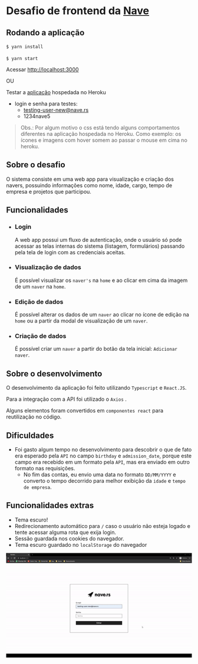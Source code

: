 # Desafio de frontend da [Nave](https://nave.rs/)

## Rodando a aplicação
    $ yarn install
    
    $ yarn start 

  Acessar [http://localhost:3000](http://localhost:3000)

  OU

  Testar a [aplicação](https://navedex-guipolive.herokuapp.com/) hospedada no Heroku

- login e senha para testes:
    - testing-user-new@nave.rs
    - 1234nave5
  
>Obs.: Por algum motivo o css está tendo alguns comportamentos diferentes na aplicação hospedada no Heroku. Como exemplo: os ícones e imagens com hover somem ao passar o mouse em cima no heroku.
## Sobre o desafio

O sistema consiste em uma web app para visualização e criação dos navers, possuindo informações como nome, idade, cargo, tempo de empresa e projetos que participou.

## Funcionalidades

- ### Login

    A web app possui um fluxo de autenticação, onde o usuário só pode acessar as telas internas do sistema (listagem, formulários) passando pela tela de login com as credenciais aceitas.

- ### Visualização de dados
    É possível visualizar os `naver's` na `home` e ao clicar em cima da imagem de um `naver` na `home`. 

- ### Edição de dados
    É possível alterar os dados de um `naver` ao clicar no ícone de edição na `home` ou a partir da modal de visualização de um `naver`.

- ### Criação de dados
    É possível criar um `naver` a partir do botão da tela inicial: `Adicionar naver`.

## Sobre o desenvolvimento
O desenvolvimento da aplicação foi feito utilizando ```Typescript``` e ```React.JS```.

Para a integração com a API foi utilizado o `Axios` .

Alguns elementos foram convertidos em ```componentes react``` para reutilização no código.

## Dificuldades
  - Foi gasto algum tempo no desenvolvimento para descobrir o que de fato era esperado pela `API` no campo `birthday` e `admission_date`, porque este campo era recebido em um formato pela `API`, mas era enviado em outro formato nas requisições.
    - No fim das contas, eu envio uma data no formato ```DD/MM/YYYY``` e converto o tempo decorrido para melhor exibição da ```idade``` e ```tempo de empresa```.

## Funcionalidades extras
- Tema escuro!
- Redirecionamento automático para ```/``` caso o usuário não esteja logado e tente acessar alguma rota que exija login.
- Sessão guardada nos cookies do navegador.
- Tema escuro guardado no ```localStorage``` do navegador

![Gif de funcionalidades](./public/gif.gif)
